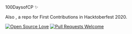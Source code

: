 100DaysofCP ✨


Also , a repo for First Contributions in Hacktoberfest 2020.

[![Open Source Love](https://firstcontributions.github.io/open-source-badges/badges/open-source-v1/open-source.svg)](https://github.com/firstcontributions/open-source-badges)  [![Pull Requests Welcome](https://img.shields.io/badge/PRs-welcome-brightgreen.svg?style=flat)](http://makeapullrequest.com)


